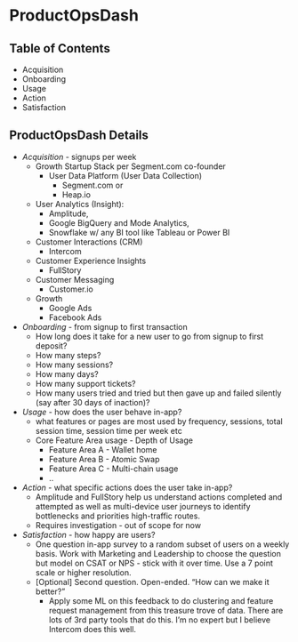 # ProductOpsDash
## Table of Contents
* Acquisition
* Onboarding
* Usage
* Action
* Satisfaction

## ProductOpsDash Details
- *Acquisition* - signups per week
	- Growth Startup Stack per Segment.com co-founder
		- User Data Platform (User Data Collection)
			- Segment.com or
			- Heap.io 
	- User Analytics (Insight):
		- Amplitude,
		- Google BigQuery and Mode Analytics,
		- Snowflake w/ any BI tool like Tableau or Power BI
	- Customer Interactions (CRM)
		- Intercom
	- Customer Experience Insights
		- FullStory
	- Customer Messaging
		- Customer.io
	- Growth
		- Google Ads
		- Facebook Ads
- *Onboarding* - from signup to first transaction
	- How long does it take for a new user to go from signup to first deposit?
	- How many steps?
	- How many sessions?
	- How many days?
	- How many support tickets?
	- How many users tried and tried but then gave up and failed silently (say after 30 days of inaction)?
- *Usage* - how does the user behave in-app?
	- what features or pages are most used by frequency, sessions, total session time, session time per week etc
	- Core Feature Area usage - Depth of Usage
		- Feature Area A - Wallet home
		- Feature Area B - Atomic Swap
		- Feature Area C - Multi-chain usage
		- ..
- *Action* - what specific actions does the user take in-app?
	- Amplitude and FullStory help us understand actions completed and attempted as well as multi-device user journeys to identify bottlenecks and priorities high-traffic routes.
	- Requires investigation - out of scope for now
- *Satisfaction* - how happy are users?
	- One question in-app survey to a random subset of users on a weekly basis. Work with Marketing and Leadership to choose the question but model on CSAT or NPS - stick with it over time. Use a 7 point scale or higher resolution.
	- [Optional] Second question. Open-ended. “How can we make it better?”
		- Apply some ML on this feedback to do clustering and feature request management from this treasure trove of data. There are lots of 3rd party tools that do this. I’m no expert but I believe Intercom does this well.
